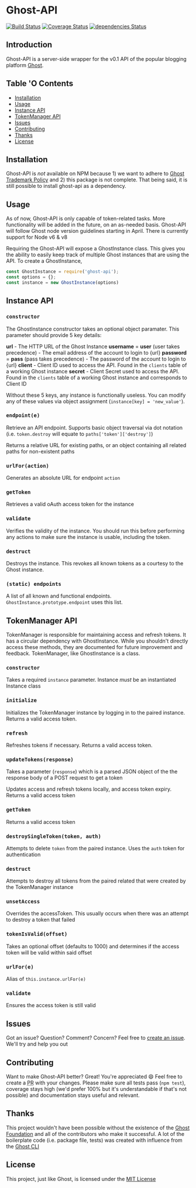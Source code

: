 # Ghost-API

[![Build Status](https://travis-ci.org/HexRweb/ghost-api.svg?branch=master)](https://travis-ci.org/HexRweb/ghost-api)
[![Coverage Status](https://coveralls.io/repos/github/HexRweb/ghost-api/badge.svg?branch=master)](https://coveralls.io/github/HexRweb/ghost-api?branch=master)
[![dependencies Status](https://david-dm.org/HexRweb/ghost-api/status.svg)](https://david-dm.org/HexRweb/ghost-api)

## Introduction

Ghost-API is a server-side wrapper for the v0.1 API of the popular blogging platform [Ghost](https://github.com/TryGhost/ghost).

## Table 'O Contents

 - [Installation](#installation)
 - [Usage](#usage)
 - [Instance API](#instance-api)
 - [TokenManager API](#tokenmanager-api)
 - [Issues](#issues)
 - [Contributing](#contributing)
 - [Thanks](#thanks)
 - [License](#license)

## Installation

Ghost-API is *not* available on NPM because 1) we want to adhere to [Ghost Trademark Policy](https://ghost.org/trademark) and 2) this package is not complete. That being said, it is still possible to install ghost-api as a dependency.

## Usage

As of now, Ghost-API is only capable of token-related tasks. More functionality will be added in the future, on an as-needed basis. Ghost-API will follow Ghost node version guidelines starting in April. There is currently support for Node v6 & v8

Requiring the Ghost-API will expose a GhostInstance class. This gives you the ability to easily keep track of multiple Ghost instances that are using the API. To create a GhostInstance,

```javascript
const GhostInstance = require('ghost-api');
const options = {};
const instance = new GhostInstance(options)
```


## Instance API

### `constructor`

The GhostInstance constructor takes an optional object paramater. This parameter should provide 5 key details:

**url** - The HTTP URL of the Ghost Instance
**username** = **user** (user takes precedence) - The email address of the account to login to {url}
**password** = **pass** (pass takes precedence) - The password of the account to login to {url}
**client** - Client ID used to access the API. Found in the `clients` table of a working Ghost instance
**secret** - Client Secret used to access the API. Found in the `clients` table of a working Ghost instance and corresponds to Client ID

Without these 5 keys, any instance is functionally useless. You can modify any of these values via object assignment (`instance[key] = 'new_value'`).

### `endpoint(e)`

Retrieve an API endpoint. Supports basic object traversal via dot notation (i.e. `token.destroy` will equate to `paths['token']['destroy']`)

Returns a relative URL for existing paths, or an object containing all related paths for non-existent paths

### `urlFor(action)`

Generates an absolute URL for endpoint `action`

### `getToken`

Retrieves a valid oAuth access token for the instance

### `validate`

Verifies the validity of the instance. You should run this before performing any actions to make sure the instance is usable, including the token.

### `destruct`

Destroys the instance. This revokes all known tokens as a courtesy to the Ghost instance.

### `(static) endpoints`

A list of all known and functional endpoints. `GhostInstance.prototype.endpoint` uses this list.

## TokenManager API

TokenManager is responsible for maintaining access and refresh tokens. It has a circular dependency with GhostInstance. While you shouldn't directly access these methods, they are documented for future improvement and feedback. TokenManager, like GhostInstance is a class.

### `constructor`

Takes a required `instance` parameter. Instance _must_ be an instantiated Instance class

### `initialize`

Initializes the TokenManager instance by logging in to the paired instance. Returns a valid access token.

### `refresh`

Refreshes tokens if necessary. Returns a valid access token.

### `updateTokens(response)`

Takes a parameter (`response`) which is a parsed JSON object of the the response body of a POST request to get a token

Updates access and refresh tokens locally, and access token expiry. Returns a valid access token

### `getToken`

Returns a valid access token

### `destroySingleToken(token, auth)`

Attempts to delete `token` from the paired instance. Uses the `auth` token for authentication

### `destruct`

Attempts to destroy all tokens from the paired related that were created by the TokenManager instance

### `unsetAccess`

Overrides the accessToken. This usually occurs when there was an attempt to destroy a token that failed

### `tokenIsValid(offset)`

Takes an optional offset (defaults to 1000) and determines if the access token will be valid within said offset

### `urlFor(e)`

Alias of `this.instance.urlFor(e)`

### `validate`

Ensures the access token is still valid

## Issues

Got an issue? Question? Comment? Concern? Feel free to [create an issue](https://github.com/HexRweb/ghost-api/issues). We'll try and help you out

## Contributing

Want to make Ghost-API better? Great! You're appreciated :smile: Feel free to create a <abbr title='Pull Request'>PR</abbr> with your changes. Please make sure all tests pass (`npm test`), coverage stays high (we'd prefer 100% but it's understandable if that's not possible) and documentation stays useful and relevant.

## Thanks

This project wouldn't have been possible without the existence of the [Ghost Foundation](https://ghost.org) and all of the contributors who make it successful. A lot of the boilerplate code (i.e. package file, tests) was created with influence from the [Ghost CLI](https://github.com/TryGhost/ghost-cli)

## License

This project, just like Ghost, is licensed under the [MIT License](https://github.com/HexRweb/LICENSE)
